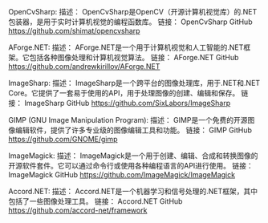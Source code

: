 
OpenCvSharp:
描述： OpenCvSharp是OpenCV（开源计算机视觉库）的.NET包装器，是用于实时计算机视觉的编程函数库。
链接： OpenCvSharp GitHub
https://github.com/shimat/opencvsharp

AForge.NET:
描述： AForge.NET是一个用于计算机视觉和人工智能的.NET框架。它包括各种图像处理和计算机视觉算法。
链接： AForge.NET GitHub
https://github.com/andrewkirillov/AForge.NET

ImageSharp:
描述： ImageSharp是一个跨平台的图像处理库，用于.NET和.NET Core。它提供了一套易于使用的API，用于处理图像的创建、编辑和保存。
链接： ImageSharp GitHub
https://github.com/SixLabors/ImageSharp

GIMP (GNU Image Manipulation Program):
描述： GIMP是一个免费的开源图像编辑软件，提供了许多专业级的图像编辑工具和功能。
链接： GIMP GitHub
https://github.com/GNOME/gimp

ImageMagick:
描述： ImageMagick是一个用于创建、编辑、合成和转换图像的开源软件套件。它可以通过命令行或使用各种编程语言的API进行使用。
链接： ImageMagick GitHub
https://github.com/ImageMagick/ImageMagick

Accord.NET:
描述： Accord.NET是一个机器学习和信号处理的.NET框架，其中包括了一些图像处理工具。
链接： Accord.NET GitHub
https://github.com/accord-net/framework